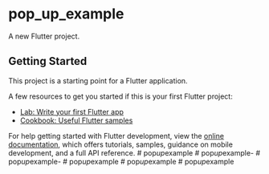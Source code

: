 # pop_up_example

A new Flutter project.

## Getting Started

This project is a starting point for a Flutter application.

A few resources to get you started if this is your first Flutter project:

- [Lab: Write your first Flutter app](https://docs.flutter.dev/get-started/codelab)
- [Cookbook: Useful Flutter samples](https://docs.flutter.dev/cookbook)

For help getting started with Flutter development, view the
[online documentation](https://docs.flutter.dev/), which offers tutorials,
samples, guidance on mobile development, and a full API reference.
#   p o p _ u p _ e x a m p l e  
 #   p o p _ u p _ e x a m p l e -  
 #   p o p _ u p _ e x a m p l e -  
 #   p o p _ u p _ e x a m p l e  
 #   p o p _ u p _ e x a m p l e  
 #   p o p _ u p _ e x a m p l e  
 